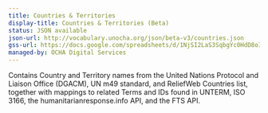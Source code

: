 ```yaml
---
title: Countries & Territories
display-title: Countries & Territories (Beta)
status: JSON available
json-url: http://vocabulary.unocha.org/json/beta-v3/countries.json
gss-url: https://docs.google.com/spreadsheets/d/1NjSI2LaS3SqbgYc0HdD8oIb7lofGtiHgoKKATCpwVdY/edit#gid=1088874596
managed-by: OCHA Digital Services
---
```


Contains Country and Territory names from the United Nations Protocol and Liaison Office (DGACM), UN m49 standard, and ReliefWeb Countries list, together with mappings to related Terms and IDs found in UNTERM, ISO 3166, the humanitarianresponse.info API, and the FTS API.
